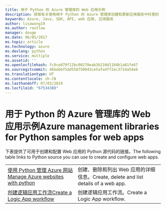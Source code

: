 ```yaml
---
title: 用于 Python 的 Azure 管理库的 Web 应用示例
description: 获取有关使用用于 Python 的 Azure 管理库创建和更新应用服务中托管的 Azure Web 应用的示例代码
keywords: Azure, Java, SDK, API, web 应用, 应用服务
author: lisawong19
ms.author: routlaw
manager: douge
ms.date: 06/05/2017
ms.topic: article
ms.technology: azure
ms.devlang: python
ms.service: multiple
ms.assetid: ''
ms.openlocfilehash: fc9ce879f12bc00270eab3b210d1184b1a81fe67
ms.sourcegitcommit: 46bebbf5dd558750043ce5afadff2ec3714a54e6
ms.translationtype: HT
ms.contentlocale: zh-CN
ms.lasthandoff: 07/03/2019
ms.locfileid: "67534380"
---
```

# <a name="azure-management-libraries-for-python-samples-for-web-apps"></a><span data-ttu-id="73136-104">用于 Python 的 Azure 管理库的 Web 应用示例</span><span class="sxs-lookup"><span data-stu-id="73136-104">Azure management libraries for Python samples for web apps</span></span>

<span data-ttu-id="73136-105">下表提供了可用于创建和配置 Web 应用的 Python 源代码的链接。</span><span class="sxs-lookup"><span data-stu-id="73136-105">The following table links to Python source you can use to create and configure web apps.</span></span> 

|||
|---|---|
| <span data-ttu-id="73136-106">[使用 Python 管理 Azure 网站][1]</span><span class="sxs-lookup"><span data-stu-id="73136-106">[Manage Azure websites with python][1]</span></span> | <span data-ttu-id="73136-107">创建、删除和列出 Web 应用的详细信息。</span><span class="sxs-lookup"><span data-stu-id="73136-107">Create, delete and list details of a web app.</span></span> |
| <span data-ttu-id="73136-108">[创建逻辑应用工作流][2]</span><span class="sxs-lookup"><span data-stu-id="73136-108">[Create a Logic App workflow][2]</span></span> | <span data-ttu-id="73136-109">创建逻辑应用工作流。</span><span class="sxs-lookup"><span data-stu-id="73136-109">Create a Logic App workflow.</span></span> |

[1]: https://azure.microsoft.com/resources/samples/app-service-web-python-manage
[2]: python-sdk-azure-samples-logic-app-workflow.md


